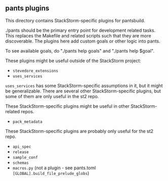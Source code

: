 ## pants plugins

This directory contains StackStorm-specific plugins for pantsbuild.

./pants should be the primary entry point for development related tasks.
This replaces the Makefile and related scripts such that they are more discoverable.
The plugins here add custom goals or other logic into pants.

To see available goals, do "./pants help goals" and "./pants help $goal".

These plugins might be useful outside of the StackStorm project:
- `stevedore_extensions`
- `uses_services`

`uses_services` has some StackStorm-specific assumptions in it, but it might be
generalizable. There are several other StackStorm-specific plugins, but some of
them are only useful in the st2 repo.

These StackStorm-specific plugins might be useful in other StackStorm-related repos.
- `pack_metadata`

These StackStorm-specific plugins are probably only useful for the st2 repo.
- `api_spec`
- `release`
- `sample_conf`
- `schemas`
- `macros.py` (not a plugin - see pants.toml `[GLOBAL].build_file_prelude_globs`)
